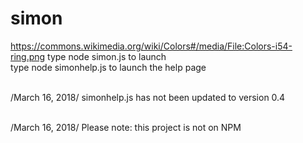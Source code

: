 # simon
https://commons.wikimedia.org/wiki/Colors#/media/File:Colors-i54-ring.png
type node simon.js to launch </br>
type node simonhelp.js to launch the help page </br> </br>

/March 16, 2018/ simonhelp.js has not been updated to version 0.4 </br> </br>

/March 16, 2018/ Please note: this project is not on NPM

